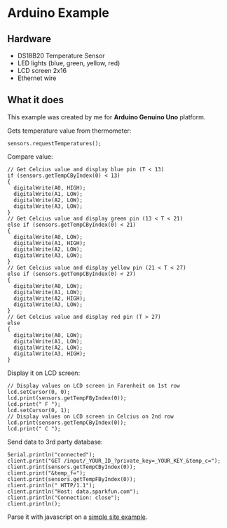 # Arduino Example

## Hardware
* DS18B20 Temperature Sensor
* LED lights (blue, green, yellow, red)
* LCD screen 2x16
* Ethernet wire

## What it does
This example was created by me for **Arduino Genuino Uno** platform. 

Gets temperature value from thermometer:

```arduino
sensors.requestTemperatures();
``` 

Compare value:

```arduino
// Get Celcius value and display blue pin (T < 13)
if (sensors.getTempCByIndex(0) < 13) 
{
  digitalWrite(A0, HIGH);
  digitalWrite(A1, LOW);
  digitalWrite(A2, LOW);
  digitalWrite(A3, LOW);
}
// Get Celcius value and display green pin (13 < T < 21)
else if (sensors.getTempCByIndex(0) < 21)
{
  digitalWrite(A0, LOW);
  digitalWrite(A1, HIGH);
  digitalWrite(A2, LOW);
  digitalWrite(A3, LOW);
}
// Get Celcius value and display yellow pin (21 < T < 27)
else if (sensors.getTempCByIndex(0) < 27)
{
  digitalWrite(A0, LOW);
  digitalWrite(A1, LOW);
  digitalWrite(A2, HIGH);
  digitalWrite(A3, LOW);
}
// Get Celcius value and display red pin (T > 27)
else 
{
  digitalWrite(A0, LOW);
  digitalWrite(A1, LOW);
  digitalWrite(A2, LOW);
  digitalWrite(A3, HIGH);
}
```

Display it on LCD screen:

```arduino
// Display values on LCD screen in Farenheit on 1st row
lcd.setCursor(0, 0);
lcd.print(sensors.getTempFByIndex(0));
lcd.print(" F ");
lcd.setCursor(0, 1);
// Display values on LCD screen in Celcius on 2nd row
lcd.print(sensors.getTempCByIndex(0));
lcd.print(" C ");
```

Send data to 3rd party database:

```arduino
Serial.println("connected");
client.print("GET /input/_YOUR_ID_?private_key=_YOUR_KEY_&temp_c=");
client.print(sensors.getTempCByIndex(0));
client.print("&temp_f=");
client.print(sensors.getTempFByIndex(0));
client.println(" HTTP/1.1");
client.println("Host: data.sparkfun.com");
client.println("Connection: close");
client.println();
```

Parse it with javascript on a [simple site example](https://github.com/sdvinov/arduino-example/tree/master/site).

